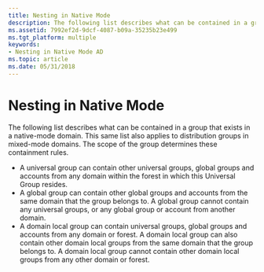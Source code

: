 ```yaml
---
title: Nesting in Native Mode
description: The following list describes what can be contained in a group that exists in a native-mode domain.
ms.assetid: 7992ef2d-9dcf-4087-b09a-35235b23e499
ms.tgt_platform: multiple
keywords:
- Nesting in Native Mode AD
ms.topic: article
ms.date: 05/31/2018
---
```


# Nesting in Native Mode

The following list describes what can be contained in a group that exists in a native-mode domain. This same list also applies to distribution groups in mixed-mode domains. The scope of the group determines these containment rules.

-   A universal group can contain other universal groups, global groups and accounts from any domain within the forest in which this Universal Group resides.
-   A global group can contain other global groups and accounts from the same domain that the group belongs to. A global group cannot contain any universal groups, or any global group or account from another domain.
-   A domain local group can contain universal groups, global groups and accounts from any domain or forest. A domain local group can also contain other domain local groups from the same domain that the group belongs to. A domain local group cannot contain other domain local groups from any other domain or forest.

 

 




